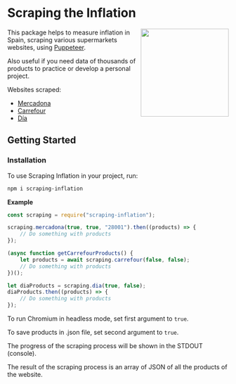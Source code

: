 # Scraping the Inflation

<img src="https://upload.wikimedia.org/wikipedia/commons/c/cb/UK_and_US%2C_1990-Feb_2022.svg" height="200" align="right">

This package helps to measure inflation in Spain, scraping various supermarkets websites, using [Puppeteer](https://www.npmjs.com/package/puppeteer).

Also useful if you need data of thousands of products to practice or develop a personal project.

Websites scraped:

-   [Mercadona](https://tienda.mercadona.es/categories)
-   [Carrefour](https://www.carrefour.es/supermercado)
-   [Día](https://www.dia.es/compra-online/)

## Getting Started

### Installation

To use Scraping Inflation in your project, run:

```bash
npm i scraping-inflation
```

**Example**

```js
const scraping = require("scraping-inflation");

scraping.mercadona(true, true, "28001").then((products) => {
    // Do something with products
});

(async function getCarrefourProducts() {
    let products = await scraping.carrefour(false, false);
    // Do something with products
})();

let diaProducts = scraping.dia(true, false);
diaProducts.then((products) => {
    // Do something with products
});
```

To run Chromium in headless mode, set first argument to `true`.

To save products in .json file, set second argument to `true`.

The progress of the scraping process will be shown in the STDOUT (console).

The result of the scraping process is an array of JSON of all the products of the website.

